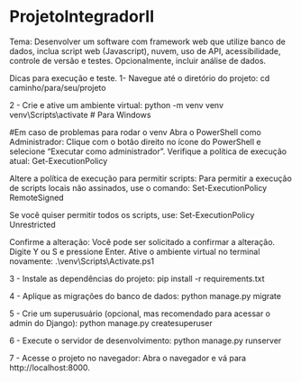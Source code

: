 # ProjetoIntegradorII
Tema: Desenvolver um software com framework web que utilize banco de dados, inclua script web (Javascript), nuvem, uso de API, acessibilidade, controle de versão e testes. Opcionalmente, incluir análise de dados.

Dicas para execução e teste.
1- Navegue até o diretório do projeto:
cd caminho/para/seu/projeto

2 - Crie e ative um ambiente virtual:
python -m venv venv
venv\Scripts\activate  # Para Windows

#Em caso de problemas para rodar o venv 
Abra o PowerShell como Administrador:
Clique com o botão direito no ícone do PowerShell e selecione “Executar como administrador”.
Verifique a política de execução atual:
Get-ExecutionPolicy

Altere a política de execução para permitir scripts:
Para permitir a execução de scripts locais não assinados, use o comando:
Set-ExecutionPolicy RemoteSigned

Se você quiser permitir todos os scripts, use:
Set-ExecutionPolicy Unrestricted

Confirme a alteração:
Você pode ser solicitado a confirmar a alteração. Digite Y ou S e pressione Enter.
Ative o ambiente virtual no terminal novamente:
.\venv\Scripts\Activate.ps1

3 - Instale as dependências do projeto:
pip install -r requirements.txt

4 - Aplique as migrações do banco de dados:
python manage.py migrate

5 - Crie um superusuário (opcional, mas recomendado para acessar o admin do Django):
python manage.py createsuperuser

6 - Execute o servidor de desenvolvimento:
python manage.py runserver

7 - Acesse o projeto no navegador: Abra o navegador e vá para http://localhost:8000.
